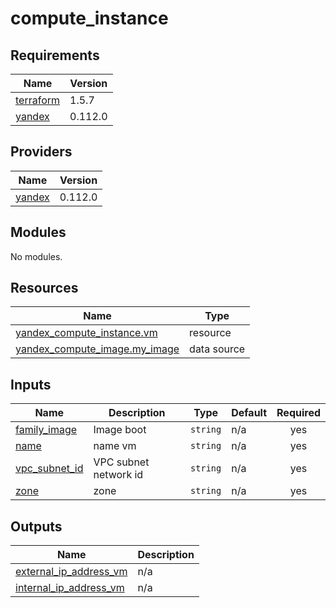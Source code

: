 # compute_instance

<!-- BEGIN_TF_DOCS -->
## Requirements

| Name | Version |
|------|---------|
| <a name="requirement_terraform"></a> [terraform](#requirement\_terraform) | 1.5.7 |
| <a name="requirement_yandex"></a> [yandex](#requirement\_yandex) | 0.112.0 |

## Providers

| Name | Version |
|------|---------|
| <a name="provider_yandex"></a> [yandex](#provider\_yandex) | 0.112.0 |

## Modules

No modules.

## Resources

| Name | Type |
|------|------|
| [yandex_compute_instance.vm](https://registry.terraform.io/providers/yandex-cloud/yandex/0.112.0/docs/resources/compute_instance) | resource |
| [yandex_compute_image.my_image](https://registry.terraform.io/providers/yandex-cloud/yandex/0.112.0/docs/data-sources/compute_image) | data source |

## Inputs

| Name | Description | Type | Default | Required |
|------|-------------|------|---------|:--------:|
| <a name="input_family_image"></a> [family\_image](#input\_family\_image) | Image boot | `string` | n/a | yes |
| <a name="input_name"></a> [name](#input\_name) | name vm | `string` | n/a | yes |
| <a name="input_vpc_subnet_id"></a> [vpc\_subnet\_id](#input\_vpc\_subnet\_id) | VPC subnet network id | `string` | n/a | yes |
| <a name="input_zone"></a> [zone](#input\_zone) | zone | `string` | n/a | yes |

## Outputs

| Name | Description |
|------|-------------|
| <a name="output_external_ip_address_vm"></a> [external\_ip\_address\_vm](#output\_external\_ip\_address\_vm) | n/a |
| <a name="output_internal_ip_address_vm"></a> [internal\_ip\_address\_vm](#output\_internal\_ip\_address\_vm) | n/a |
<!-- END_TF_DOCS -->
